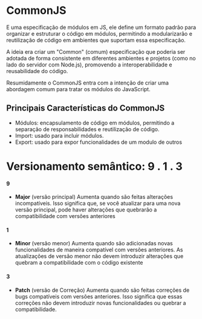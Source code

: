 # CommonJS

E uma especificação de módulos em JS, ele define um formato padrão para organizar e estruturar o código em módulos, permitindo a modularizarão e reutilização de código em ambientes que suportam essa especificação. 

A ideia era criar um "Common" (comum) especificação que poderia ser adotada de forma consistente em diferentes ambientes e projetos (como no lado do servidor com Node.js), promovendo a interoperabilidade e reusabilidade do código.

Resumidamente o CommonJS entra com a intenção de criar uma abordagem comum para tratar os módulos do JavaScript.

## Principais Características do CommonJS
- Módulos: encapsulamento de código em módulos, permitindo a separação de responsabilidades e reutilização de código.
- Import: usado para incluir módulos.
- Export: usado para expor funcionalidades de um modulo de outros

# Versionamento semântico: 9 . 1 . 3		

#### 9 
- **Major** (versão principal)
	Aumenta quando são feitas alterações incompatíveis. Isso significa que, se você atualizar para uma nova versão principal, pode haver alterações que quebrarão a compatibilidade com versões anteriores
#### 1
- **Minor** (versão menor)
	Aumenta quando são adicionadas novas funcionalidades de maneira compatível com versões anteriores. As atualizações de versão menor não devem introduzir alterações que quebram a compatibilidade com o código existente
#### 3
- **Patch** (versão de Correção)
	Aumenta quando são feitas correções de bugs compatíveis com versões anteriores. Isso significa que essas correções não devem introduzir novas funcionalidades ou quebrar a compatibilidade.